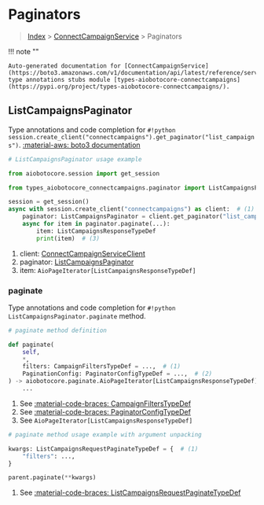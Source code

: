 # Paginators

> [Index](../README.md) > [ConnectCampaignService](./README.md) > Paginators

!!! note ""

    Auto-generated documentation for [ConnectCampaignService](https://boto3.amazonaws.com/v1/documentation/api/latest/reference/services/connectcampaigns.html#connectcampaignservice)
    type annotations stubs module [types-aiobotocore-connectcampaigns](https://pypi.org/project/types-aiobotocore-connectcampaigns/).

## ListCampaignsPaginator

Type annotations and code completion for `#!python session.create_client("connectcampaigns").get_paginator("list_campaigns")`.
[:material-aws: boto3 documentation](https://boto3.amazonaws.com/v1/documentation/api/latest/reference/services/connectcampaigns/paginator/ListCampaigns.html#ConnectCampaignService.Paginator.ListCampaigns)

```python
# ListCampaignsPaginator usage example

from aiobotocore.session import get_session

from types_aiobotocore_connectcampaigns.paginator import ListCampaignsPaginator

session = get_session()
async with session.create_client("connectcampaigns") as client:  # (1)
    paginator: ListCampaignsPaginator = client.get_paginator("list_campaigns")  # (2)
    async for item in paginator.paginate(...):
        item: ListCampaignsResponseTypeDef
        print(item)  # (3)
```

1. client: [ConnectCampaignServiceClient](./client.md)
2. paginator: [ListCampaignsPaginator](./paginators.md#listcampaignspaginator)
3. item: `AioPageIterator[ListCampaignsResponseTypeDef]`


### paginate

Type annotations and code completion for `#!python ListCampaignsPaginator.paginate` method.

```python
# paginate method definition

def paginate(
    self,
    *,
    filters: CampaignFiltersTypeDef = ...,  # (1)
    PaginationConfig: PaginatorConfigTypeDef = ...,  # (2)
) -> aiobotocore.paginate.AioPageIterator[ListCampaignsResponseTypeDef]:  # (3)
    ...
```

1. See [:material-code-braces: CampaignFiltersTypeDef](./type_defs.md#campaignfilterstypedef)
2. See [:material-code-braces: PaginatorConfigTypeDef](./type_defs.md#paginatorconfigtypedef)
3. See `AioPageIterator[ListCampaignsResponseTypeDef]`


```python
# paginate method usage example with argument unpacking

kwargs: ListCampaignsRequestPaginateTypeDef = {  # (1)
    "filters": ...,
}

parent.paginate(**kwargs)
```

1. See [:material-code-braces: ListCampaignsRequestPaginateTypeDef](./type_defs.md#listcampaignsrequestpaginatetypedef)
